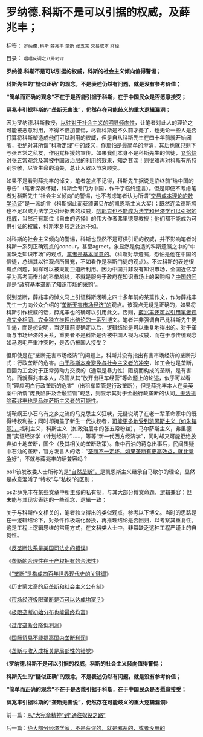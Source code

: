 # 罗纳德.科斯不是可以引据的权威，及薛兆丰；

标签： `罗纳德.科斯` `薛兆丰` `垄断` `张五常` `交易成本` `财经` 

目录： `唱唱反调之八卦时评`

**罗纳德.科斯不是可以引据的权威，科斯的社会主义倾向值得警惕；**

**科斯先生的“疑似正确”的观念，不是表述仍然有问题，就是没有参考价值；**

**“简单而正确的观念”不在于是否能引据于科斯，在于中国民众是否愿意接受；**

**薛兆丰引据科斯的“垄断无害说”，仍然存在可能歧义的重大逻辑漏洞；**

因为罗纳德.科斯教授，[以往对于社会主义的明显倾向性](../../../2010/12/22/科斯是个糊涂虫和马克思主义的新制度学派.md)，让笔者对此人的理论之可能被恶意利用，不得不倍加警惕，尽管科斯是不久前才薨了，也无论一些人是否打算将科斯塑造成他们可以利用的权威，但是自从科斯先生在四十年前就开始闭嘴，拒绝对其所谓“科斯定理”中的歧义，作那怕是最简单的澄清，其后也就只剩下与张五常之私友，作朋党相援的宣传。如果我们本身不是科斯先生的信徒，[又恰恰对张五常观念及其被中国政治层的利用的效果](../../../2009/7/23/张五常大师对现代经济学的贡献史无前例.md)，知之甚深！则很难再对科斯有所特别崇敬，尽管生命的消失，总让人致以节哀顺变。

如果不是看到薛兆丰的悼文，笔者差点不记得，科斯先生据说是临终前“给中国的忠告”（笔者深表怀疑，科斯会专门为中国，作千字临终遗言）。但是即便不考虑笔者对科斯先生“社会主义倾向”的警惕，也不考虑笔者认为所谓“[交易成本理论的数学论证](../../../2011/11/5/科斯诺奖（交易成本－企业边界）理论是错误的.md)”是一派胡言（科斯据此而获颁诺贝尔的凯恩斯主义大奖）；既然连孟德斯鸠也不足以成为法学之引经据典的权威，[哈耶克也不能成为法学和经济学可以引据的权威](../../../2013/9/7/哈耶克的自由理论，也不能引据为经典，及其正确与缺陷.md)，当然还有那位《自由的选择》的伟大作者弗里德曼教授；他们都不能成为可供引证的权威，科斯本身较之还远不如。

对科斯的社会主义倾向的警惕，科斯也显然不是可供引证的权威，并不影响笔者对科斯一系列正确观点的concur，甚至agreet。象显然是伪造的科斯遗嘱之中的“中国缺乏知识市场”的观点，[笔者是基本同意的](../../../2013/8/19/知识论的认知，大学无书，交流沟通学.md)。（科斯对华遗嘱，恐怕是他在中国的信徒，总结其以往观点所冒充，不如看作是科斯门徒的观点）。不过科斯的表述很有点问题，同样可以被天朝卫道所利用。因为中国并非没有知识市场，全国近亿学子为高考而奋斗的科举战线，不就是服务于政府在知识市场上的采购吗？[中国的问题是“政府基本垄断了知识市场的采购](../../../2013/7/14/传统文化无须传承，高考是科举骗局的扩大化.md)”。

说到垄断，薛兆丰的悼文马上引证科斯闭嘴之四十多年前的某篇作文，作为薛兆丰先生一力向公众介绍的“[垄断无害市场经济”的](../../../2009/9/14/垄断的合理性在于产权拥有的合法性.md)观点。该观点无疑是正确的，如果将科斯引作权威的话，薛兆丰也的确可以引用此文。否则，[薛兆丰还可以引用笔者观点完全相同，完全独立推理出结论的一系列博](../../../2009/9/15/市场经济极限垄断是否可以达成均富？.md)文。笔者并非强调自已比科斯先生更牛逼，而是想说明，当逻辑前提确定以后，逻辑结论是可以重复地得出的。对于垄断与市场经济的关系，重要者不是科斯是否被中国人视为权威，而在于与传统观念如马恩毛严重冲突时，是否仍被国人接受？

但即使是在“垄断无害市场经济”的问题上，科斯并没有指出有害市场经济的垄断形式：行政垄断的危害。[由于科斯本身避免与社会主义者的冲突](../../../2010/1/4/科斯先生有多大的权威意义.md)，如工会也是垄断，且因为工会对于正常劳动力交换的（通常是暴力性）阻挠而构成的垄断，是有害的。而就薛兆丰本人，尽管从其“放开出租车经营”等命题上的论述，似乎可以看到“理应明白行政垄断的危害”（出租车监管是行政垄断），但是薛兆丰本人在吴英案中所谓“庞氏陷阱及金融监管”观念，则显示其对于金融行政垄断的认同[，无法排除薛兆丰也是马尔萨斯主义者的可能性](../../../2013/7/19/自由放任和政府监管的各自前提，兼谈薛兆丰与叶檀的共识.md)。

胡鞍纲王小石乌有之乡之流的马克思主义狂吠，无疑说明了在老一辈革命家中的既得特权利益；同时却掩盖了新生一代执权者，[可能更多地受到凯恩斯主义（如朱镕基），](../../../2011/11/1/从《朱镕基讲话实录》勘探政策演绎逻辑的过程.md)福利主义，科斯主义（如政治层中的张五常粉丝），马尔萨斯主义，弗里德曼“实证经济学（计划经济）”……，等等“新一代西方经济学”，同时却又可能拒绝放弃如土地垄断，国企（及其相关的垄断政策）。象中石油的蒋总出事后，民间质疑中石油的垄断，官方发言人的话：“[垄断不一定坏，如果垄断有更高效益，就比竞争](../../../2009/8/13/企业民营了就是市场经济吗？.md)好”，不就与薛兆丰的话兼容吗？

ps1:该发改委人士所称的是[“自然垄断”，](../../../2012/6/4/工团主义“反垄断”的虚伪.md)是凯恩斯主义继承自马歇尔的理论，显然是故意混淆了“特权”与“私权”的区别；

ps2:薛兆丰在某些文章中所主张的私有制，与其大部分博文命题，逻辑兼容；但未能与其现实表达的一些观念，逻辑一致；

关于与科斯作文相关的，笔者独立得出的类似观点，参考以下博文。当时的思路是在一逻辑结论下，对条件作极端化替换，再推理结论是否回归，以考察其重复性。这是工程上逻辑思维的常用方式，在文科类人士中，非常缺乏这种工程严谨上的自觉性。

《[反垄断法系是美国司法史的错误](../../../2009/9/13/反垄断法系是美国司法史的错误.md)》

《[垄断的合理性在于产权拥有的合法性](../../../2009/9/14/垄断的合理性在于产权拥有的合法性.md)》

《[“垄断”是构成四百年世界现代史的关键词](../../../2009/9/14/“垄断”是构成四百年世界现代史的关键词.md)》

《[历史蒙太奇的反垄断和社会主义公有制](../../../2009/9/14/历史蒙太奇的反垄断和社会主义公有制.md)》

《[市场经济极限垄断是否可以达成均富？](../../../2009/9/15/市场经济极限垄断是否可以达成均富？.md)》

《[极限垄断初始分布也能最终均富](../../../2009/9/15/极限垄断初始分布也能最终均富.md)》

《[过度垄断会降低利润](../../../2009/9/15/过度垄断反而会降低利润.md)》

《[国际贸易不能提高国内垄断利润](http://blog.sina.com.cn/s/blog_5563a64d0100eve4.html)》

《[垄断与收入成相关是局部性的错觉](../../../2009/9/16/垄断与收入成正相关是局部性的错觉.md)》

《**罗纳德.科斯不是可以引据的权威，科斯的社会主义倾向值得警惕；**

**科斯先生的“疑似正确”的观念，不是表述仍然有问题，就是没有参考价值；**

**“简单而正确的观念”不在于是否能引据于科斯，在于中国民众是否愿意接受；**

**薛兆丰引据科斯的“垄断无害说”，仍然存在可能歧义的重大逻辑漏洞**》

前一篇：[从“大宪章精神”到“通往奴役之路”](../../../2013/9/19/从“大宪章精神”到“通往奴役之路”.md)

后一篇：[绝大部分经济学家，不是荒谬的，就是邪恶的，或者没用的](../../../2013/9/21/绝大部分经济学家，不是荒谬的，就是邪恶的，或者没用的.md)